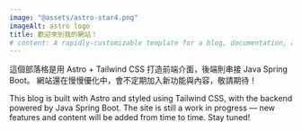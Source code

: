 ```yaml
---
image: "@assets/astro-star4.png"
imageAlt: astro logo
title: 歡迎來到我的網站！
# content: A rapidly-customizable template for a blog, documentation, and more.
---
```


這個部落格是用 Astro + Tailwind CSS 打造前端介面，後端則串接 Java Spring Boot。
網站還在慢慢優化中，會不定期加入新功能與內容，敬請期待！

This blog is built with Astro and styled using Tailwind CSS, with the backend powered by Java Spring Boot.
The site is still a work in progress — new features and content will be added from time to time. Stay tuned!
